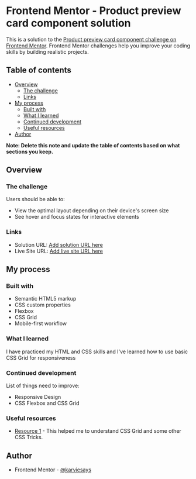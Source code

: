 # Frontend Mentor - Product preview card component solution

This is a solution to the [Product preview card component challenge on Frontend Mentor](https://www.frontendmentor.io/challenges/product-preview-card-component-GO7UmttRfa). Frontend Mentor challenges help you improve your coding skills by building realistic projects.

## Table of contents

- [Overview](#overview)
  - [The challenge](#the-challenge)
  - [Links](#links)
- [My process](#my-process)
  - [Built with](#built-with)
  - [What I learned](#what-i-learned)
  - [Continued development](#continued-development)
  - [Useful resources](#useful-resources)
- [Author](#author)

**Note: Delete this note and update the table of contents based on what sections you keep.**

## Overview

### The challenge

Users should be able to:

- View the optimal layout depending on their device's screen size
- See hover and focus states for interactive elements

### Links

- Solution URL: [Add solution URL here](https://your-solution-url.com)
- Live Site URL: [Add live site URL here](https://zingy-faloodeh-61d74c.netlify.app)

## My process

### Built with

- Semantic HTML5 markup
- CSS custom properties
- Flexbox
- CSS Grid
- Mobile-first workflow

### What I learned

I have practiced my HTML and CSS skills and I've learned how to use basic CSS Grid for responsiveness

### Continued development

List of things need to improve:

- Responsive Design
- CSS Flexbox and CSS Grid

### Useful resources

- [Resource 1](https://css-tricks.com) - This helped me to understand CSS Grid and some other CSS Tricks.

## Author

- Frontend Mentor - [@karviesays](https://www.frontendmentor.io/profile/karviesays)
